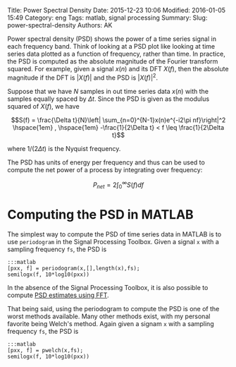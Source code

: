 Title: Power Spectral Density 
Date: 2015-12-23 10:06
Modified: 2016-01-05 15:49
Category: eng 
Tags: matlab, signal processing
Summary: 
Slug: power-spectral-density 
Authors: AK

Power spectral density (PSD) shows the power of a time series signal in each frequency band. Think of looking at a PSD plot like looking at time series data plotted as a function of frequency, rather than time. In practice, the PSD is computed as the absolute magnitude of the Fourier transform squared. For example, given a signal $x(n)$ and its DFT $X(f)$, then the absolute magnitude if the DFT is $|X(f)|$ and the PSD is $|X(f)|^2$.

Suppose that we have $N$ samples in out time series data $x(n)$ with the samples equally spaced by $\Delta t$. Since the PSD is given as the modulus squared of $X(f)$, we have

$$S(f) = \frac{\Delta t}{N}\left| \sum_{n=0}^{N-1}x(n)e^{-i2\pi nf}\right|^2 \hspace{1em} , \hspace{1em} -\frac{1}{2\Delta t} < f \leq \frac{1}{2\Delta t}$$

where $1/(2\Delta t)$ is the Nyquist frequency. 

The PSD has units of energy per frequency and thus can be used to compute the net power of a process by integrating over frequency:

$$P_{net} = 2\int_0^\infty S(f)df$$

# Computing the PSD in MATLAB
The simplest way to compute the PSD of time series data in MATLAB is to use `periodogram` in the Signal Processing Toolbox. Given a signal `x` with a sampling frequency `fs`, the PSD is

    :::matlab
    [pxx, f] = periodogram(x,[],length(x),fs);
    semilogx(f, 10*log10(pxx))

In the absence of the Signal Processing Toolbox, it is also possible to compute [PSD estimates using FFT](http://www.mathworks.com/help/signal/ug/psd-estimate-using-fft.html).

That being said, using the periodogram to compute the PSD is one of the worst methods available. Many other methods exist, with my personal favorite being Welch's method. Again given a signam `x` with a sampling frequency `fs`, the PSD is

    :::matlab
    [pxx, f] = pwelch(x,fs);
    semilogx(f, 10*log10(pxx))



